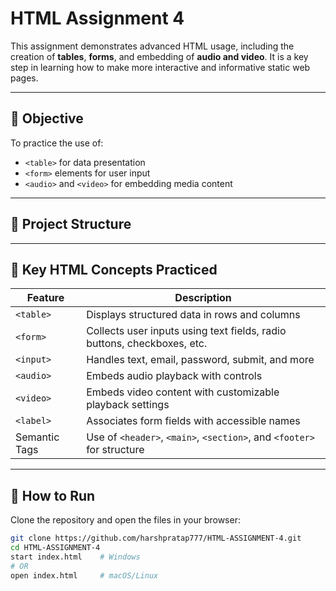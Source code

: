 # HTML Assignment 4

This assignment demonstrates advanced HTML usage, including the creation of **tables**, **forms**, and embedding of **audio and video**. It is a key step in learning how to make more interactive and informative static web pages.

---

## 📘 Objective

To practice the use of:
- `<table>` for data presentation
- `<form>` elements for user input
- `<audio>` and `<video>` for embedding media content

---

## 📁 Project Structure


---

## 🧠 Key HTML Concepts Practiced

| Feature       | Description |
|---------------|-------------|
| `<table>`     | Displays structured data in rows and columns |
| `<form>`      | Collects user inputs using text fields, radio buttons, checkboxes, etc. |
| `<input>`     | Handles text, email, password, submit, and more |
| `<audio>`     | Embeds audio playback with controls |
| `<video>`     | Embeds video content with customizable playback settings |
| `<label>`     | Associates form fields with accessible names |
| Semantic Tags | Use of `<header>`, `<main>`, `<section>`, and `<footer>` for structure |

---

## 🚀 How to Run

Clone the repository and open the files in your browser:

```bash
git clone https://github.com/harshpratap777/HTML-ASSIGNMENT-4.git
cd HTML-ASSIGNMENT-4
start index.html    # Windows
# OR
open index.html     # macOS/Linux
